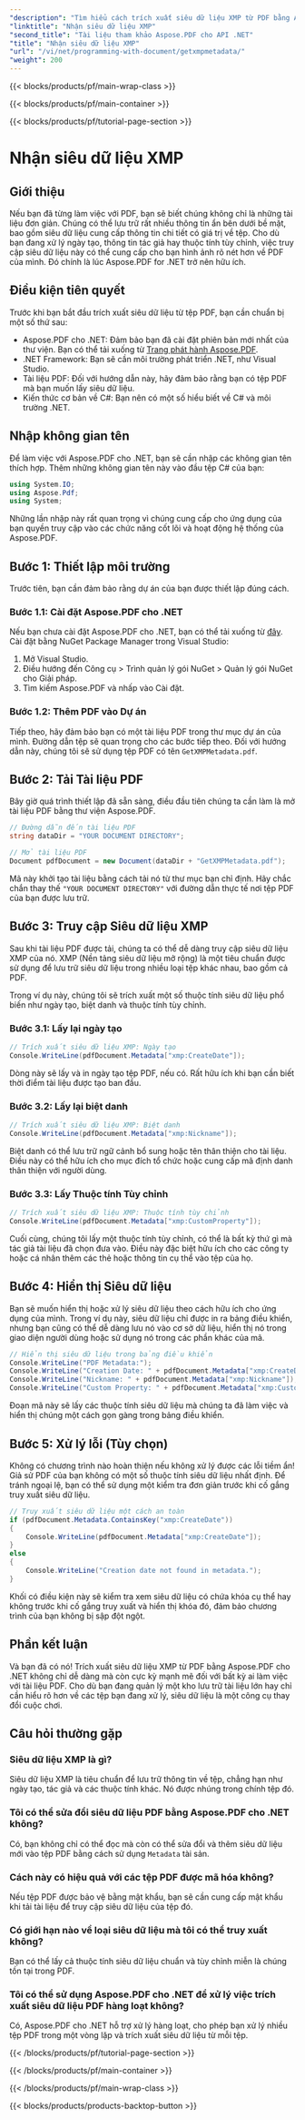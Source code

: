 ```yaml
---
"description": "Tìm hiểu cách trích xuất siêu dữ liệu XMP từ PDF bằng Aspose.PDF cho .NET trong hướng dẫn từng bước này. Mở khóa thông tin chi tiết có giá trị từ tài liệu PDF của bạn một cách dễ dàng."
"linktitle": "Nhận siêu dữ liệu XMP"
"second_title": "Tài liệu tham khảo Aspose.PDF cho API .NET"
"title": "Nhận siêu dữ liệu XMP"
"url": "/vi/net/programming-with-document/getxmpmetadata/"
"weight": 200
---
```


{{< blocks/products/pf/main-wrap-class >}}

{{< blocks/products/pf/main-container >}}

{{< blocks/products/pf/tutorial-page-section >}}

# Nhận siêu dữ liệu XMP

## Giới thiệu

Nếu bạn đã từng làm việc với PDF, bạn sẽ biết chúng không chỉ là những tài liệu đơn giản. Chúng có thể lưu trữ rất nhiều thông tin ẩn bên dưới bề mặt, bao gồm siêu dữ liệu cung cấp thông tin chi tiết có giá trị về tệp. Cho dù bạn đang xử lý ngày tạo, thông tin tác giả hay thuộc tính tùy chỉnh, việc truy cập siêu dữ liệu này có thể cung cấp cho bạn hình ảnh rõ nét hơn về PDF của mình. Đó chính là lúc Aspose.PDF for .NET trở nên hữu ích.

## Điều kiện tiên quyết

Trước khi bạn bắt đầu trích xuất siêu dữ liệu từ tệp PDF, bạn cần chuẩn bị một số thứ sau:

- Aspose.PDF cho .NET: Đảm bảo bạn đã cài đặt phiên bản mới nhất của thư viện. Bạn có thể tải xuống từ [Trang phát hành Aspose.PDF](https://releases.aspose.com/pdf/net/).
- .NET Framework: Bạn sẽ cần môi trường phát triển .NET, như Visual Studio.
- Tài liệu PDF: Đối với hướng dẫn này, hãy đảm bảo rằng bạn có tệp PDF mà bạn muốn lấy siêu dữ liệu.
- Kiến thức cơ bản về C#: Bạn nên có một số hiểu biết về C# và môi trường .NET.

## Nhập không gian tên

Để làm việc với Aspose.PDF cho .NET, bạn sẽ cần nhập các không gian tên thích hợp. Thêm những không gian tên này vào đầu tệp C# của bạn:

```csharp
using System.IO;
using Aspose.Pdf;
using System;
```

Những lần nhập này rất quan trọng vì chúng cung cấp cho ứng dụng của bạn quyền truy cập vào các chức năng cốt lõi và hoạt động hệ thống của Aspose.PDF.

## Bước 1: Thiết lập môi trường

Trước tiên, bạn cần đảm bảo rằng dự án của bạn được thiết lập đúng cách.

### Bước 1.1: Cài đặt Aspose.PDF cho .NET

Nếu bạn chưa cài đặt Aspose.PDF cho .NET, bạn có thể tải xuống từ [đây](https://releases.aspose.com/pdf/net/). Cài đặt bằng NuGet Package Manager trong Visual Studio:

1. Mở Visual Studio.
2. Điều hướng đến Công cụ > Trình quản lý gói NuGet > Quản lý gói NuGet cho Giải pháp.
3. Tìm kiếm Aspose.PDF và nhấp vào Cài đặt.

### Bước 1.2: Thêm PDF vào Dự án

Tiếp theo, hãy đảm bảo bạn có một tài liệu PDF trong thư mục dự án của mình. Đường dẫn tệp sẽ quan trọng cho các bước tiếp theo. Đối với hướng dẫn này, chúng tôi sẽ sử dụng tệp PDF có tên `GetXMPMetadata.pdf`.

## Bước 2: Tải Tài liệu PDF

Bây giờ quá trình thiết lập đã sẵn sàng, điều đầu tiên chúng ta cần làm là mở tài liệu PDF bằng thư viện Aspose.PDF.

```csharp
// Đường dẫn đến tài liệu PDF
string dataDir = "YOUR DOCUMENT DIRECTORY";

// Mở tài liệu PDF
Document pdfDocument = new Document(dataDir + "GetXMPMetadata.pdf");
```

Mã này khởi tạo tài liệu bằng cách tải nó từ thư mục bạn chỉ định. Hãy chắc chắn thay thế `"YOUR DOCUMENT DIRECTORY"` với đường dẫn thực tế nơi tệp PDF của bạn được lưu trữ.

## Bước 3: Truy cập Siêu dữ liệu XMP

Sau khi tài liệu PDF được tải, chúng ta có thể dễ dàng truy cập siêu dữ liệu XMP của nó. XMP (Nền tảng siêu dữ liệu mở rộng) là một tiêu chuẩn được sử dụng để lưu trữ siêu dữ liệu trong nhiều loại tệp khác nhau, bao gồm cả PDF.

Trong ví dụ này, chúng tôi sẽ trích xuất một số thuộc tính siêu dữ liệu phổ biến như ngày tạo, biệt danh và thuộc tính tùy chỉnh.

### Bước 3.1: Lấy lại ngày tạo

```csharp
// Trích xuất siêu dữ liệu XMP: Ngày tạo
Console.WriteLine(pdfDocument.Metadata["xmp:CreateDate"]);
```

Dòng này sẽ lấy và in ngày tạo tệp PDF, nếu có. Rất hữu ích khi bạn cần biết thời điểm tài liệu được tạo ban đầu.

### Bước 3.2: Lấy lại biệt danh

```csharp
// Trích xuất siêu dữ liệu XMP: Biệt danh
Console.WriteLine(pdfDocument.Metadata["xmp:Nickname"]);
```

Biệt danh có thể lưu trữ ngữ cảnh bổ sung hoặc tên thân thiện cho tài liệu. Điều này có thể hữu ích cho mục đích tổ chức hoặc cung cấp mã định danh thân thiện với người dùng.

### Bước 3.3: Lấy Thuộc tính Tùy chỉnh

```csharp
// Trích xuất siêu dữ liệu XMP: Thuộc tính tùy chỉnh
Console.WriteLine(pdfDocument.Metadata["xmp:CustomProperty"]);
```

Cuối cùng, chúng tôi lấy một thuộc tính tùy chỉnh, có thể là bất kỳ thứ gì mà tác giả tài liệu đã chọn đưa vào. Điều này đặc biệt hữu ích cho các công ty hoặc cá nhân thêm các thẻ hoặc thông tin cụ thể vào tệp của họ.

## Bước 4: Hiển thị Siêu dữ liệu

Bạn sẽ muốn hiển thị hoặc xử lý siêu dữ liệu theo cách hữu ích cho ứng dụng của mình. Trong ví dụ này, siêu dữ liệu chỉ được in ra bảng điều khiển, nhưng bạn cũng có thể dễ dàng lưu nó vào cơ sở dữ liệu, hiển thị nó trong giao diện người dùng hoặc sử dụng nó trong các phần khác của mã.

```csharp
// Hiển thị siêu dữ liệu trong bảng điều khiển
Console.WriteLine("PDF Metadata:");
Console.WriteLine("Creation Date: " + pdfDocument.Metadata["xmp:CreateDate"]);
Console.WriteLine("Nickname: " + pdfDocument.Metadata["xmp:Nickname"]);
Console.WriteLine("Custom Property: " + pdfDocument.Metadata["xmp:CustomProperty"]);
```

Đoạn mã này sẽ lấy các thuộc tính siêu dữ liệu mà chúng ta đã làm việc và hiển thị chúng một cách gọn gàng trong bảng điều khiển.

## Bước 5: Xử lý lỗi (Tùy chọn)

Không có chương trình nào hoàn thiện nếu không xử lý được các lỗi tiềm ẩn! Giả sử PDF của bạn không có một số thuộc tính siêu dữ liệu nhất định. Để tránh ngoại lệ, bạn có thể sử dụng một kiểm tra đơn giản trước khi cố gắng truy xuất siêu dữ liệu.

```csharp
// Truy xuất siêu dữ liệu một cách an toàn
if (pdfDocument.Metadata.ContainsKey("xmp:CreateDate"))
{
    Console.WriteLine(pdfDocument.Metadata["xmp:CreateDate"]);
}
else
{
    Console.WriteLine("Creation date not found in metadata.");
}
```

Khối có điều kiện này sẽ kiểm tra xem siêu dữ liệu có chứa khóa cụ thể hay không trước khi cố gắng truy xuất và hiển thị khóa đó, đảm bảo chương trình của bạn không bị sập đột ngột.

## Phần kết luận

Và bạn đã có nó! Trích xuất siêu dữ liệu XMP từ PDF bằng Aspose.PDF cho .NET không chỉ dễ dàng mà còn cực kỳ mạnh mẽ đối với bất kỳ ai làm việc với tài liệu PDF. Cho dù bạn đang quản lý một kho lưu trữ tài liệu lớn hay chỉ cần hiểu rõ hơn về các tệp bạn đang xử lý, siêu dữ liệu là một công cụ thay đổi cuộc chơi.

## Câu hỏi thường gặp

### Siêu dữ liệu XMP là gì?
Siêu dữ liệu XMP là tiêu chuẩn để lưu trữ thông tin về tệp, chẳng hạn như ngày tạo, tác giả và các thuộc tính khác. Nó được nhúng trong chính tệp đó.

### Tôi có thể sửa đổi siêu dữ liệu PDF bằng Aspose.PDF cho .NET không?
Có, bạn không chỉ có thể đọc mà còn có thể sửa đổi và thêm siêu dữ liệu mới vào tệp PDF bằng cách sử dụng `Metadata` tài sản.

### Cách này có hiệu quả với các tệp PDF được mã hóa không?
Nếu tệp PDF được bảo vệ bằng mật khẩu, bạn sẽ cần cung cấp mật khẩu khi tải tài liệu để truy cập siêu dữ liệu của tệp đó.

### Có giới hạn nào về loại siêu dữ liệu mà tôi có thể truy xuất không?
Bạn có thể lấy cả thuộc tính siêu dữ liệu chuẩn và tùy chỉnh miễn là chúng tồn tại trong PDF.

### Tôi có thể sử dụng Aspose.PDF cho .NET để xử lý việc trích xuất siêu dữ liệu PDF hàng loạt không?
Có, Aspose.PDF cho .NET hỗ trợ xử lý hàng loạt, cho phép bạn xử lý nhiều tệp PDF trong một vòng lặp và trích xuất siêu dữ liệu từ mỗi tệp.

{{< /blocks/products/pf/tutorial-page-section >}}

{{< /blocks/products/pf/main-container >}}

{{< /blocks/products/pf/main-wrap-class >}}

{{< blocks/products/products-backtop-button >}}